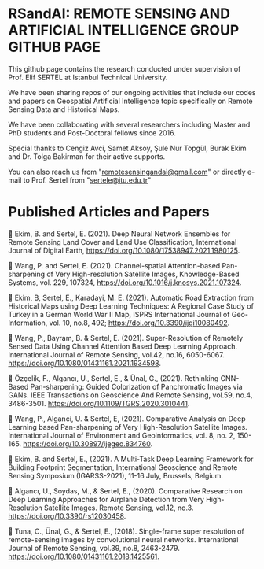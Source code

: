 # RSandAI: REMOTE SENSING AND ARTIFICIAL INTELLIGENCE GROUP GITHUB PAGE

This github page contains the research conducted under supervision of Prof. Elif SERTEL at Istanbul Technical University. 

We  have been sharing repos of our ongoing activities that include our codes and papers on Geospatial Artificial Intelligence topic specifically on Remote Sensing Data and Historical Maps.

We have been collaborating with several researchers including Master and PhD students and Post-Doctoral fellows since 2016. 

Special thanks to Cengiz Avci, Samet Aksoy, Şule Nur Topgül, Burak Ekim and Dr. Tolga Bakirman for their active supports.

You can also reach us from "remotesensingandai@gmail.com" or directly e-mail to Prof. Sertel from "sertele@itu.edu.tr"

# Published Articles and Papers

	Ekim, B. and Sertel, E.  (2021). Deep Neural Network Ensembles for Remote Sensing Land Cover and Land Use Classification, International Journal of Digital Earth, https://doi.org/10.1080/17538947.2021.1980125.

	Wang, P. and Sertel, E. (2021). Channel-spatial Attention-based Pan-sharpening of Very High-resolution Satellite Images, Knowledge-Based Systems, vol. 229, 107324, https://doi.org/10.1016/j.knosys.2021.107324.

	Ekim, B, Sertel, E., Karadayi, M. E. (2021). Automatic Road Extraction from Historical Maps using Deep Learning Techniques: A Regional Case Study of Turkey in a German World War II Map, ISPRS International Journal of Geo-Information, vol. 10, no.8, 492; https://doi.org/10.3390/ijgi10080492.

	Wang, P., Bayram, B. & Sertel, E. (2021). Super-Resolution of Remotely Sensed Data Using Channel Attention Based Deep Learning Approach. International Journal of Remote Sensing, vol.42, no.16, 6050-6067. https://doi.org/10.1080/01431161.2021.1934598.

	Özçelik, F., Algancı, U., Sertel, E., & Ünal, G., (2021). Rethinking CNN-Based Pan-sharpening: Guided Colorization of Panchromatic Images via GANs. IEEE Transactions on Geoscience And Remote Sensing, vol.59, no.4, 3486-3501. https://doi.org/10.1109/TGRS.2020.3010441.  

	Wang, P., Alganci, U. & Sertel, E, (2021). Comparative Analysis on Deep Learning based Pan-sharpening of Very High-Resolution Satellite Images. International Journal of Environment and Geoinformatics, vol. 8, no. 2, 150-165. https://doi.org/10.30897/ijegeo.834760.

	Ekim, B. and Sertel, E., (2021). A Multi-Task Deep Learning Framework for Building Footprint Segmentation, International Geoscience and Remote Sensing Symposium (IGARSS-2021), 11-16 July, Brussels, Belgium.

	Algancı, U., Soydas, M., & Sertel, E., (2020). Comparative Research on Deep Learning Approaches for Airplane Detection from Very High-Resolution Satellite Images. Remote Sensing, vol.12, no.3. https://doi.org/10.3390/rs12030458. 

	Tuna, C., Ünal, G., & Sertel, E., (2018). Single-frame super resolution of remote-sensing images by convolutional neural networks. International Journal of Remote Sensing, vol.39, no.8, 2463-2479. https://doi.org/10.1080/01431161.2018.1425561.


